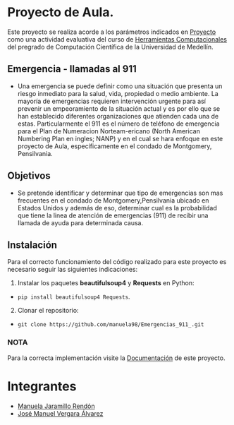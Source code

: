 # Proyecto de Aula.

Este proyecto se realiza acorde a los parámetros indicados en [Proyecto](https://github.com/cosmoscalibur/herramientas_computacionales/tree/master/Proyecto) como una actividad evaluativa del  curso de [Herramientas Computacionales](https://github.com/cosmoscalibur/herramientas_computacionales "GitHub Cosmoscalibur") del pregrado de
Computación Científica de la Universidad de Medellín.


##  Emergencia - llamadas al 911

* Una emergencia se puede definir como una situación que presenta un riesgo inmediato para la salud, vida, propiedad o medio ambiente. La mayoría de emergencias requieren intervención urgente para así prevenir un empeoramiento de la situación actual y es por ello que se han establecido diferentes organizaciones que atienden cada una de estas. Particularmente el 911 es el número de teléfono de emergencia para el Plan de Numeracion Norteam-ericano (North American Numbering Plan en ingles; NANP) y en el cual se hara enfoque en este proyecto de Aula, específicamente en el condado de Montgomery, Pensilvania.


## Objetivos

* Se pretende identificar y determinar que tipo de emergencias son mas frecuentes en el condado de Montgomery,Pensilvania ubicado en Estados Unidos y además de eso, determinar cual es la probabilidad que tiene la linea de atención de emergencias (911) de recibir una llamada de ayuda para determinada causa.
 
## Instalación
 Para el correcto funcionamiento del código realizado para este proyecto es necesario seguir las siguientes indicaciones:  
1. Instalar los paquetes __beautifulsoup4__ y __Requests__ en Python: 
 + `pip install beautifulsoup4 Requests`.    
 
2. Clonar el repositorio:
 + `git clone https://github.com/manuela98/Emergencias_911_.git`  

### NOTA

Para la correcta implementación visite la [Documentación](https://github.com/manuela98/Emergencias_911_/blob/master/Codigo/Documentaci%C3%B3n.ipynb) de este proyecto.

# Integrantes

* [Manuela Jaramillo Rendón](https://github.com/manuela98 "Cuenta de Github Manuela")
* [José Manuel Vergara Álvarez](https://github.com/JosemaUdeM "Cuenta de Github Jose")

 
